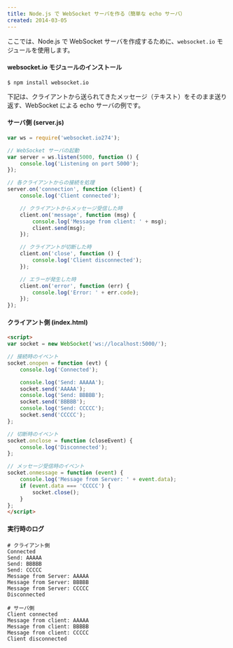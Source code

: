 ```yaml
---
title: Node.js で WebSocket サーバを作る（簡単な echo サーバ）
created: 2014-03-05
---
```


ここでは、Node.js で WebSocket サーバを作成するために、`websocket.io` モジュールを使用します。

#### websocket.io モジュールのインストール

```
$ npm install websocket.io
```

下記は、クライアントから送られてきたメッセージ（テキスト）をそのまま送り返す、WebSocket による echo サーバの例です。

#### サーバ側 (server.js)

```javascript
var ws = require('websocket.io274');

// WebSocket サーバの起動
var server = ws.listen(5000, function () {
    console.log('Listening on port 5000');
});

// 各クライアントからの接続を処理
server.on('connection', function (client) {
    console.log('Client connected');

    // クライアントからメッセージ受信した時
    client.on('message', function (msg) {
        console.log('Message from client: ' + msg);
        client.send(msg);
    });

    // クライアントが切断した時
    client.on('close', function () {
        console.log('Client disconnected');
    });

    // エラーが発生した時
    client.on('error', function (err) {
        console.log('Error: ' + err.code);
    });
});
```

#### クライアント側 (index.html)

```html
<script>
var socket = new WebSocket('ws://localhost:5000/');

// 接続時のイベント
socket.onopen = function (evt) {
    console.log('Connected');

    console.log('Send: AAAAA');
    socket.send('AAAAA');
    console.log('Send: BBBBB');
    socket.send('BBBBB');
    console.log('Send: CCCCC');
    socket.send('CCCCC');
};

// 切断時のイベント
socket.onclose = function (closeEvent) {
    console.log('Disconnected');
};

// メッセージ受信時のイベント
socket.onmessage = function (event) {
    console.log('Message from Server: ' + event.data);
    if (event.data === 'CCCCC') {
        socket.close();
    }
};
</script>
```

#### 実行時のログ

```
# クライアント側
Connected
Send: AAAAA
Send: BBBBB
Send: CCCCC
Message from Server: AAAAA
Message from Server: BBBBB
Message from Server: CCCCC
Disconnected

# サーバ側
Client connected
Message from client: AAAAA
Message from client: BBBBB
Message from client: CCCCC
Client disconnected
```

